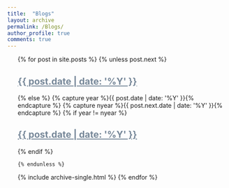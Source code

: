 ```yaml
---
title:  "Blogs"
layout: archive
permalink: /Blogs/
author_profile: true
comments: true
---
```



<ul>
  {% for post in site.posts %}
    {% unless post.next %}
      <font color="#778899"><h2><u>{{ post.date | date: '%Y' }}</u></h2></font>
    {% else %}
      {% capture year %}{{ post.date | date: '%Y' }}{% endcapture %}
      {% capture nyear %}{{ post.next.date | date: '%Y' }}{% endcapture %}
      {% if year != nyear %}
        <font color="#778899"><h2><u>{{ post.date | date: '%Y' }}</u></h2></font>
      {% endif %}

    {% endunless %}
   {% include archive-single.html %}
  {% endfor %}
</ul>
